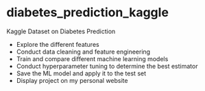# diabetes_prediction_kaggle
Kaggle Dataset on Diabetes Prediction
- Explore the different features
- Conduct data cleaning and feature engineering
- Train and compare different machine learning models
- Conduct hyperparameter tuning to determine the best estimator
- Save the ML model and apply it to the test set
- Display project on my personal website
